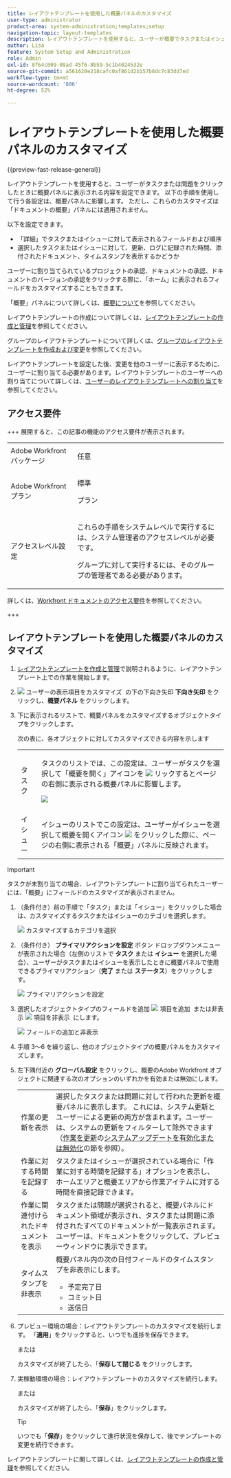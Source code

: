 ```yaml
---
title: レイアウトテンプレートを使用した概要パネルのカスタマイズ
user-type: administrator
product-area: system-administration;templates;setup
navigation-topic: layout-templates
description: レイアウトテンプレートを使用すると、ユーザーが概要でタスクまたはイシューをクリックしたときに表示される内容を設定できます。 以下の手順を使用して行う各設定は、概要パネルに影響します。 ただし、これらのカスタマイズは「ドキュメントの概要」パネルには適用されません。
author: Lisa
feature: System Setup and Administration
role: Admin
exl-id: 8f64c009-09ad-45f6-8b59-5c1b4024532e
source-git-commit: a561620e218cafc0af861d2b157b8dc7c83dd7ed
workflow-type: tm+mt
source-wordcount: '806'
ht-degree: 52%

---
```


# レイアウトテンプレートを使用した概要パネルのカスタマイズ

<!--Audited: 11/2024-->

{{preview-fast-release-general}}

レイアウトテンプレートを使用すると、ユーザーがタスクまたは問題をクリックしたときに概要パネルに表示される内容を設定できます。 以下の手順を使用して行う各設定は、概要パネルに影響します。 ただし、これらのカスタマイズは「ドキュメントの概要」パネルには適用されません。

以下を設定できます。

* 「詳細」でタスクまたはイシューに対して表示されるフィールドおよび順序
* 選択したタスクまたはイシューに対して、更新、ログに記録された時間、添付されたドキュメント、タイムスタンプを表示するかどうか

ユーザーに割り当てられているプロジェクトの承認、ドキュメントの承認、ドキュメントのバージョンの承認をクリックする際に、「ホーム」に表示されるフィールドをカスタマイズすることもできます。

「概要」パネルについて詳しくは、[概要について](../../../workfront-basics/the-new-workfront-experience/summary-overview.md)を参照してください。

レイアウトテンプレートの作成について詳しくは、[レイアウトテンプレートの作成と管理](../use-layout-templates/create-and-manage-layout-templates.md)を参照してください。

グループのレイアウトテンプレートについて詳しくは、[グループのレイアウトテンプレートを作成および変更](../../../administration-and-setup/manage-groups/work-with-group-objects/create-and-modify-a-groups-layout-templates.md)を参照してください。

レイアウトテンプレートを設定した後、変更を他のユーザーに表示するために、ユーザーに割り当てる必要があります。レイアウトテンプレートのユーザーへの割り当てについて詳しくは、[ユーザーのレイアウトテンプレートへの割り当て](../use-layout-templates/assign-users-to-layout-template.md)を参照してください。

## アクセス要件

+++ 展開すると、この記事の機能のアクセス要件が表示されます。

<table style="table-layout:auto"> 
 <col> 
 <col> 
 <tbody> 
  <tr> 
   <td>Adobe Workfront パッケージ</td> 
   <td><p>任意</p></td> 
  </tr> 
  <tr> 
   <td>Adobe Workfront プラン</td> 
   <td><p>標準</p>
       <p>プラン</p></td>
  </tr> 
  </tr> 
  <tr> 
   <td>アクセスレベル設定</td> 
   <td> <p>これらの手順をシステムレベルで実行するには、システム管理者のアクセスレベルが必要です。</p>
        <p>グループに対して実行するには、そのグループの管理者である必要があります。</p> </td> 
  </tr> 
 </tbody> 
</table>

詳しくは、[Workfront ドキュメントのアクセス要件](/help/quicksilver/administration-and-setup/add-users/access-levels-and-object-permissions/access-level-requirements-in-documentation.md)を参照してください。

+++

## レイアウトテンプレートを使用した概要パネルのカスタマイズ

1. [レイアウトテンプレートを作成と管理](../../../administration-and-setup/customize-workfront/use-layout-templates/create-and-manage-layout-templates.md)で説明されるように、レイアウトテンプレート上での作業を開始します。

1. ![&#x200B; ユーザーの表示項目をカスタマイズ &#x200B;](assets/dropdown-arrow.png) の下の下向き矢印 **下向き矢印** をクリックし、**概要パネル** をクリックします。

1. 下に表示されるリストで、概要パネルをカスタマイズするオブジェクトタイプをクリックします。

   次の表に、各オブジェクトに対してカスタマイズできる内容を示します

   <table style="table-layout:auto"> 
    <col> 
    <col> 
    <tbody> 
     <tr> 
      <td role="rowheader">タスク</td> 
      <td> <p>タスクのリストでは、この設定は、ユーザーがタスクを選択して「概要を開く」アイコンを <img src="assets/summary-panel-icon.png"> リックするとページの右側に表示される概要パネルに影響します。</p>

   <p> <img src="assets/summary-details.jpg"> </p> </td> 
     </tr> 
     <tr> 
      <td role="rowheader">イシュー</td> 
      <td><p>イシューのリストでこの設定は、ユーザーがイシューを選択して概要を開くアイコン <img src="assets/summary-panel-icon.png"> をクリックした際に、ページの右側に表示される「概要」パネルに反映されます。</p> </td> 
     </tr> 
    </tbody> 
   </table>

<!--These were removed with the new Home: 

<tr> 
      <td role="rowheader">Projects</td> 
      <td><ul><li><p>In Home, when a user clicks a project approval assigned to them, your configuration for this setting affects the area to the right of the approval.</p>
      <p><b>IMPORTANT:</b> </p><p>This is a deprecated feature. Any changes you make to this area are related to a feature that Workfront has removed. This option will be removed from Workfront with a later maintenance update.</p></li>
      </ul> 
      </td> 
     </tr> 
     <tr> 
      <td role="rowheader">Documents</td> 
      <td>
     <ul><li><p>In Home, when a user clicks a document approval assigned to them, your configuration for this setting affects the area to the right of the approval.</p>
      <p><b>IMPORTANT:</b> </p><p> This is a deprecated feature. Any changes you make to this area are related to a feature that Workfront has removed. This option will be removed from Workfront with a later maintenance update.</p></li>
      </ul>
      </td> 
     </tr> 
     <tr> 
      <td role="rowheader">Document Versions</td> 
      <td><ul><li><p>In Home, when a user clicks an approval assigned to them for a particular version of a document, your configuration for this setting affects the area to the right of the approval.</p>
      <p><p><b>IMPORTANT:</b></p> This is a deprecated feature. Any changes you make to this area are related to a feature that Workfront has removed. This option will be removed from Workfront with a later maintenance update.</p></li>
      </ul>
      </td> 
     </tr> -->


>[!IMPORTANT]
>
>タスクが未割り当ての場合、レイアウトテンプレートに割り当てられたユーザーには、「概要」にフィールドのカスタマイズが表示されません。

1. （条件付き）前の手順で「タスク」または「イシュー」をクリックした場合は、カスタマイズするタスクまたはイシューのカテゴリを選択します。

   ![&#x200B; カスタマイズするカテゴリを選択 &#x200B;](assets/choose-cat-cstmz-nwe-adobe-branding.png)

1. （条件付き） **プライマリアクションを設定** ボタン ドロップダウンメニューが表示された場合（左側のリストで **タスク** または **イシュー** を選択した場合）、ユーザーがタスクまたはイシューを表示したときに概要パネルで使用できるプライマリアクション（**完了** または **ステータス**）をクリックします。

   ![&#x200B; プライマリアクションを設定 &#x200B;](assets/set-primary-action-button-dropdown-pdf-adobe-branding.png)

1. 選択したオブジェクトタイプのフィールドを追加 ![&#x200B; 項目を追加 &#x200B;](assets/add-item-plus-in-circle-blue.png) または非表示 ![&#x200B; 項目を非表示 &#x200B;](assets/close-or-hide---x.png) にします。

   ![&#x200B; フィールドの追加と非表示 &#x200B;](assets/lt-home-add-hide-fields-adobe-branding.png)

1. 手順 3～6 を繰り返し、他のオブジェクトタイプの概要パネルをカスタマイズします。
1. 左下隅付近の **グローバル設定** をクリックし、概要のAdobe Workfront オブジェクトに関連する次のオプションのいずれかを有効または無効にします。

   <table style="table-layout:auto"> 
    <col> 
    <col> 
    <tbody> 
     <tr> 
      <td role="rowheader">作業の更新を表示</td> 
      <td>選択したタスクまたは問題に対して行われた更新を概要パネルに表示します。 これには、システム更新とユーザーによる更新の両方が含まれます。ユーザーは、システムの更新をフィルターして除外できます（<a href="../../../workfront-basics/updating-work-items-and-viewing-updates/update-work.md" class="MCXref xref">作業を更新</a>の<a href="../../../workfront-basics/updating-work-items-and-viewing-updates/update-work.md#enable" class="MCXref xref">システムアップデートを有効化または無効化</a>の節を参照）。</td> 
     </tr> 
     <tr> 
      <td role="rowheader">作業に対する時間を記録する</td> 
      <td>タスクまたはイシューが選択されている場合に「作業に対する時間を記録する」オプションを表示し、ホームエリアと概要エリアから作業アイテムに対する時間を直接記録できます。</td> 
     </tr> 
     <tr> 
      <td role="rowheader">作業に関連付けられたドキュメントを表示</td> 
      <td>タスクまたは問題が選択されると、概要パネルにドキュメント領域が表示され、タスクまたは問題に添付されたすべてのドキュメントが一覧表示されます。 ユーザーは、ドキュメントをクリックして、プレビューウィンドウに表示できます。</td> 
     </tr> 
     <tr> 
      <td role="rowheader">タイムスタンプを非表示</td> 
      <td>概要パネル内の次の日付フィールドのタイムスタンプを非表示にします。
       <ul>
        <li>予定完了日</li>
        <li>コミット日</li>
        <li>送信日</li>
       </ul></td> 
     </tr> 
    </tbody> 
   </table>

1. <span class="preview"> プレビュー環境の場合：レイアウトテンプレートのカスタマイズを続行します。 「**適用**」をクリックすると、いつでも進捗を保存できます。</span>

   <span class="preview">または</span>

   <span class="preview"> カスタマイズが終了したら、「**保存して閉じる** をクリックします。</span>

1. 実稼動環境の場合：レイアウトテンプレートのカスタマイズを続行します。

   または

   カスタマイズが終了したら、「**保存**」をクリックします。

   >[!TIP]
   >
   >いつでも「**保存**」をクリックして進行状況を保存して、後でテンプレートの変更を続行できます。

レイアウトテンプレートに関して詳しくは、[レイアウトテンプレートの作成と管理](../../../administration-and-setup/customize-workfront/use-layout-templates/create-and-manage-layout-templates.md)を参照してください。
